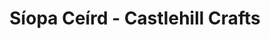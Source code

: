 ---
title: "Síopa Ceírd - Castlehill Crafts"
url: /enniscorthy/siopa-ceird-castlehill-crafts/
shop: craft
---